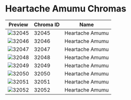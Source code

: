 # Heartache Amumu Chromas



| Preview | Chroma ID | Name |
|---------|-----------|------|
| ![32045](https://raw.communitydragon.org/latest/plugins/rcp-be-lol-game-data/global/default/v1/champion-chroma-images/32/32045.png) | 32045 | Heartache Amumu |
| ![32046](https://raw.communitydragon.org/latest/plugins/rcp-be-lol-game-data/global/default/v1/champion-chroma-images/32/32046.png) | 32046 | Heartache Amumu |
| ![32047](https://raw.communitydragon.org/latest/plugins/rcp-be-lol-game-data/global/default/v1/champion-chroma-images/32/32047.png) | 32047 | Heartache Amumu |
| ![32048](https://raw.communitydragon.org/latest/plugins/rcp-be-lol-game-data/global/default/v1/champion-chroma-images/32/32048.png) | 32048 | Heartache Amumu |
| ![32049](https://raw.communitydragon.org/latest/plugins/rcp-be-lol-game-data/global/default/v1/champion-chroma-images/32/32049.png) | 32049 | Heartache Amumu |
| ![32050](https://raw.communitydragon.org/latest/plugins/rcp-be-lol-game-data/global/default/v1/champion-chroma-images/32/32050.png) | 32050 | Heartache Amumu |
| ![32051](https://raw.communitydragon.org/latest/plugins/rcp-be-lol-game-data/global/default/v1/champion-chroma-images/32/32051.png) | 32051 | Heartache Amumu |
| ![32052](https://raw.communitydragon.org/latest/plugins/rcp-be-lol-game-data/global/default/v1/champion-chroma-images/32/32052.png) | 32052 | Heartache Amumu |